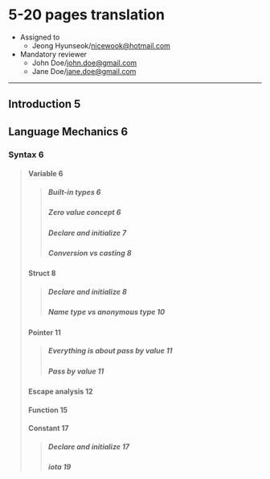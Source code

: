 # 5-20 pages translation

- Assigned to
    - Jeong Hyunseok/nicewook@hotmail.com
- Mandatory reviewer
    - John Doe/john.doe@gmail.com
    - Jane Doe/jane.doe@gmail.com

---

## Introduction 5

## Language Mechanics 6

### Syntax 6
>#### Variable 6
>>##### Built-in types 6
>>##### Zero value concept 6
>>##### Declare and initialize 7
>>##### Conversion vs casting 8
>#### Struct 8
>>##### Declare and initialize 8
>>##### Name type vs anonymous type 10
>#### Pointer 11
>>##### Everything is about pass by value 11
>>##### Pass by value 11
>#### Escape analysis 12
>#### Function 15
>#### Constant 17
>>##### Declare and initialize 17
>>##### iota 19